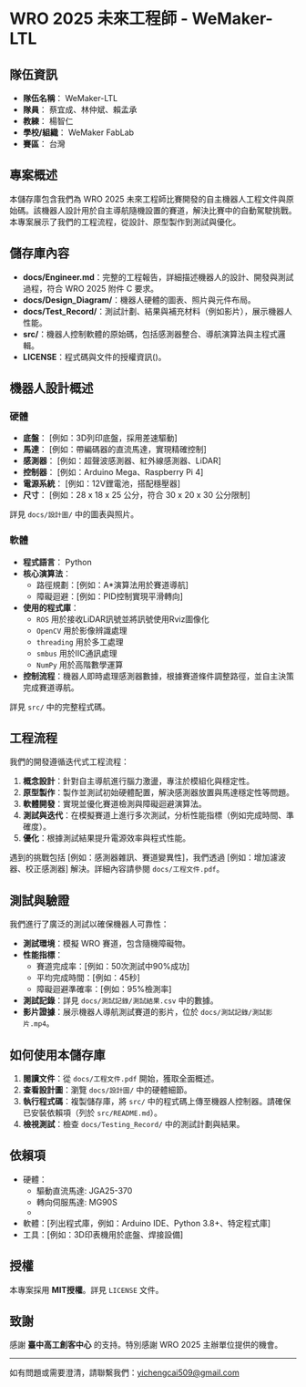 # WRO 2025 未來工程師 - WeMaker-LTL

## 隊伍資訊
- **隊伍名稱**： WeMaker-LTL
- **隊員**： 蔡宜成、林仲斌、賴孟承
- **教練**： 楊智仁
- **學校/組織**： WeMaker FabLab
- **賽區**： 台灣

## 專案概述
本儲存庫包含我們為 WRO 2025 未來工程師比賽開發的自主機器人工程文件與原始碼。該機器人設計用於自主導航隨機設置的賽道，解決比賽中的自動駕駛挑戰。本專案展示了我們的工程流程，從設計、原型製作到測試與優化。

## 儲存庫內容
- **docs/Engineer.md**：完整的工程報告，詳細描述機器人的設計、開發與測試過程，符合 WRO 2025 附件 C 要求。
- **docs/Design_Diagram/**：機器人硬體的圖表、照片與元件布局。
- **docs/Test_Record/**：測試計劃、結果與補充材料（例如影片），展示機器人性能。
- **src/**：機器人控制軟體的原始碼，包括感測器整合、導航演算法與主程式邏輯。
- **LICENSE**：程式碼與文件的授權資訊()。

## 機器人設計概述
### 硬體
- **底盤**： [例如：3D列印底盤，採用差速驅動]
- **馬達**： [例如：帶編碼器的直流馬達，實現精確控制]
- **感測器**： [例如：超聲波感測器、紅外線感測器、LiDAR]
- **控制器**： [例如：Arduino Mega、Raspberry Pi 4]
- **電源系統**： [例如：12V鋰電池，搭配穩壓器]
- **尺寸**： [例如：28 x 18 x 25 公分，符合 30 x 20 x 30 公分限制]

詳見 `docs/設計圖/` 中的圖表與照片。

### 軟體
- **程式語言**： Python
- **核心演算法**：
  - 路徑規劃：[例如：A*演算法用於賽道導航]
  - 障礙迴避：[例如：PID控制實現平滑轉向]
- **使用的程式庫**： 
    * `ROS` 用於接收LiDAR訊號並將訊號使用Rviz圖像化 
    * `OpenCV` 用於影像辨識處理
    * `threading` 用於多工處理
    * `smbus` 用於IIC通訊處理
    * `NumPy` 用於高階數學運算
- **控制流程**：機器人即時處理感測器數據，根據賽道條件調整路徑，並自主決策完成賽道導航。

詳見 `src/` 中的完整程式碼。

## 工程流程
我們的開發遵循迭代式工程流程：
1. **概念設計**：針對自主導航進行腦力激盪，專注於模組化與穩定性。
2. **原型製作**：製作並測試初始硬體配置，解決感測器放置與馬達穩定性等問題。
3. **軟體開發**：實現並優化賽道檢測與障礙迴避演算法。
4. **測試與迭代**：在模擬賽道上進行多次測試，分析性能指標（例如完成時間、準確度）。
5. **優化**：根據測試結果提升電源效率與程式性能。

遇到的挑戰包括 [例如：感測器雜訊、賽道變異性]，我們透過 [例如：增加濾波器、校正感測器] 解決。詳細內容請參閱 `docs/工程文件.pdf`。

## 測試與驗證
我們進行了廣泛的測試以確保機器人可靠性：
- **測試環境**：模擬 WRO 賽道，包含隨機障礙物。
- **性能指標**：
  - 賽道完成率：[例如：50次測試中90%成功]
  - 平均完成時間：[例如：45秒]
  - 障礙迴避準確率：[例如：95%檢測率]
- **測試記錄**：詳見 `docs/測試記錄/測試結果.csv` 中的數據。
- **影片證據**：展示機器人導航測試賽道的影片，位於 `docs/測試記錄/測試影片.mp4`。

## 如何使用本儲存庫
1. **閱讀文件**：從 `docs/工程文件.pdf` 開始，獲取全面概述。
2. **查看設計圖**：瀏覽 `docs/設計圖/` 中的硬體細節。
3. **執行程式碼**：複製儲存庫，將 `src/` 中的程式碼上傳至機器人控制器。請確保已安裝依賴項（列於 `src/README.md`）。
4. **檢視測試**：檢查 `docs/Testing_Record/` 中的測試計劃與結果。

## 依賴項
- 硬體：
    * 驅動直流馬達: JGA25-370
    * 轉向伺服馬達: MG90S
    * 
- 軟體：[列出程式庫，例如：Arduino IDE、Python 3.8+、特定程式庫]
- 工具：[例如：3D印表機用於底盤、焊接設備]

## 授權
本專案採用 __MIT授權__。詳見 `LICENSE` 文件。

## 致謝
感謝 __臺中高工創客中心__ 的支持。特別感謝 WRO 2025 主辦單位提供的機會。

---
如有問題或需要澄清，請聯繫我們：yichengcai509@gmail.com